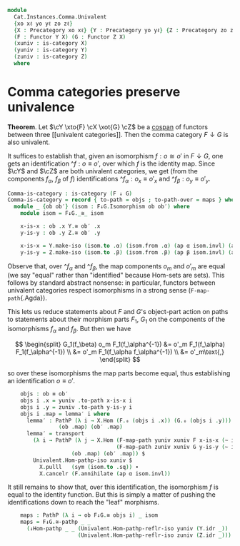 <!--
```agda
open import Cat.Instances.Comma
open import Cat.Functor.Base
open import Cat.Univalent
open import Cat.Prelude

import Cat.Functor.Reasoning as Func
import Cat.Reasoning
```
-->

```agda
module
  Cat.Instances.Comma.Univalent
  {xo xℓ yo yℓ zo zℓ}
  {X : Precategory xo xℓ} {Y : Precategory yo yℓ} {Z : Precategory zo zℓ}
  (F : Functor Y X) (G : Functor Z X)
  (xuniv : is-category X)
  (yuniv : is-category Y)
  (zuniv : is-category Z)
  where
```

<!--
```agda
private
  module X = Cat.Reasoning X
  module Y = Cat.Reasoning Y
  module Z = Cat.Reasoning Z
  module F = Func F
  module G = Func G
  module F↓G = Cat.Reasoning (F ↓ G)

open ↓Obj
open ↓Hom
```
-->

# Comma categories preserve univalence

**Theorem**. Let $\cY \xto{F} \cX \xot{G} \cZ$ be a [cospan] of
functors between three [[univalent categories]]. Then the comma category
$F \downarrow G$ is also univalent.

[cospan]: Cat.Instances.Shape.Cospan.html

It suffices to establish that, given an isomorphism $f : o \cong o'$ in
$F \downarrow G$, one gets an identification $\^f : o \equiv o'$, over
which $f$ is the identity map. Since $\cY$ and $\cZ$ are both
univalent categories, we get (from the components $f_\alpha$, $f_\beta$
of $f$) identifications $\^f_\alpha : o_x \equiv o'_x$ and $\^f_\beta :
o_y \equiv o'_y$.

```agda
Comma-is-category : is-category (F ↓ G)
Comma-is-category = record { to-path = objs ; to-path-over = maps } where
  module _ {ob ob′} (isom : F↓G.Isomorphism ob ob′) where
    module isom = F↓G._≅_ isom

    x-is-x : ob .x Y.≅ ob′ .x
    y-is-y : ob .y Z.≅ ob′ .y

    x-is-x = Y.make-iso (isom.to .α) (isom.from .α) (ap α isom.invl) (ap α isom.invr)
    y-is-y = Z.make-iso (isom.to .β) (isom.from .β) (ap β isom.invl) (ap β isom.invr)
```

Observe that, over $\^f_\alpha$ and $\^f_\beta$, the map components
$o_m$ and $o'_m$ are equal (we say "equal" rather than "identified"
because Hom-sets are sets). This follows by standard abstract nonsense:
in particular, functors between univalent categories respect
isomorphisms in a strong sense (`F-map-path`{.Agda}).

This lets us reduce statements about $F$ and $G$'s object-part action on
paths to statements about their morphism parts $F_1$, $G_1$ on the
components of the isomorphisms $f_\alpha$ and $f_\beta$. But then we
have

$$
\begin{split}
G_1(f_\beta) o_m F_1(f_\alpha^{-1}) &= o'_m F_1(f_\alpha) F_1(f_\alpha^{-1}) \\
  &= o'_m F_1(f_\alpha f_\alpha^{-1}) \\
  &= o'_m\text{,}
\end{split}
$$

so over these isomorphisms the map parts become equal, thus establishing
an identification $o \equiv o'$.

```agda
    objs : ob ≡ ob′
    objs i .x = yuniv .to-path x-is-x i
    objs i .y = zuniv .to-path y-is-y i
    objs i .map = lemma′ i where
      lemma′ : PathP (λ i → X.Hom (F.₀ (objs i .x)) (G.₀ (objs i .y)))
                (ob .map) (ob′ .map)
      lemma′ = transport
        (λ i → PathP (λ j → X.Hom (F-map-path yuniv xuniv F x-is-x (~ i) j)
                                  (F-map-path zuniv xuniv G y-is-y (~ i) j))
                    (ob .map) (ob′ .map)) $
        Univalent.Hom-pathp-iso xuniv $
          X.pulll   (sym (isom.to .sq)) ∙
          X.cancelr (F.annihilate (ap α isom.invl))
```

It still remains to show that, over this identification, the isomorphism
$f$ is equal to the identity function. But this is simply a matter of
pushing the identifications down to reach the "leaf" morphisms.

```agda
    maps : PathP (λ i → ob F↓G.≅ objs i) _ isom
    maps = F↓G.≅-pathp _ _
      (↓Hom-pathp _ _ (Univalent.Hom-pathp-reflr-iso yuniv (Y.idr _))
                      (Univalent.Hom-pathp-reflr-iso zuniv (Z.idr _)))
```
